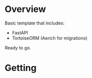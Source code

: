 # Overview

Basic template that includes:

* FastAPI
* TortoiseORM (Aerich for migrations)

Ready to go.

# Getting
